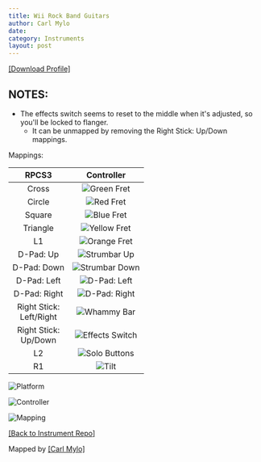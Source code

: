 ```yaml
---
title: Wii Rock Band Guitars
author: Carl Mylo
date: 
category: Instruments
layout: post
---
```


[[Download Profile]](https://github.com/hmxmilohax/rb3-pc/raw/main/instrument-repo/Wii%20Rock%20Band%20Guitars.7z)

## NOTES:

* The effects switch seems to reset to the middle when it's adjusted, so you'll be locked to flanger.
	* It can be unmapped by removing the Right Stick: Up/Down mappings.

Mappings: 

| **RPCS3**          | **Controller** |
|:------------------:|:---------------------:|
| Cross | ![Green Fret](https://github.com/hmxmilohax/rb3-pc/blob/main/images/btns/gtrs/gf.png "Green Fret") |
| Circle | ![Red Fret](https://github.com/hmxmilohax/rb3-pc/blob/main/images/btns/gtrs/rf.png "Red Fret") |
| Square | ![Blue Fret](https://github.com/hmxmilohax/rb3-pc/blob/main/images/btns/gtrs/bf.png "Blue Fret") |
| Triangle | ![Yellow Fret](https://github.com/hmxmilohax/rb3-pc/blob/main/images/btns/gtrs/yf.png "Yellow Fret") |
| L1 | ![Orange Fret](https://github.com/hmxmilohax/rb3-pc/blob/main/images/btns/gtrs/of.png "Orange Fret") |
| D-Pad: Up | ![Strumbar Up](https://github.com/hmxmilohax/rb3-pc/blob/main/images/btns/gtrs/sbu.png "Strumbar Up") |
| D-Pad: Down | ![Strumbar Down](https://github.com/hmxmilohax/rb3-pc/blob/main/images/btns/gtrs/sbd.png "Strumbar Down") |
| D-Pad: Left | ![D-Pad: Left](https://github.com/hmxmilohax/rb3-pc/blob/main/images/btns/gtrs/dpl.png "D-Pad: Left") |
| D-Pad: Right | ![D-Pad: Right](https://github.com/hmxmilohax/rb3-pc/blob/main/images/btns/gtrs/dpl.png "D-Pad: Right") |
| Right Stick: <br/> Left/Right | ![Whammy Bar](https://github.com/hmxmilohax/rb3-pc/blob/main/images/btns/gtrs/wb.png "Whammy Bar") |
| Right Stick: <br/> Up/Down | ![Effects Switch](https://github.com/hmxmilohax/rb3-pc/blob/main/images/btns/gtrs/fx.png "Effects Switch") |
| L2 | ![Solo Buttons](https://github.com/hmxmilohax/rb3-pc/blob/main/images/btns/gtrs/solo.png "Solo Buttons") | |
| R1 | ![Tilt](https://github.com/hmxmilohax/rb3-pc/blob/main/images/btns/gtrs/ts.png "Tilt") | Does not work |

  
![Platform](https://raw.githubusercontent.com/hmxmilohax/rb3-pc/main/assets/images/instruments/wii.png "Platform") 

![Controller](https://raw.githubusercontent.com/hmxmilohax/rb3-pc/main/assets/images/instruments/rbgtrscontroller.png "Controller") 

![Mapping](https://raw.githubusercontent.com/hmxmilohax/rb3-pc/main/assets/images/instruments/wiirbgtrsmapping.png "Mapping") 

[[Back to Instrument Repo]](https://hmxmilohax.github.io/rb3-pc/english/instrumentrepo/#instrument-list)


Mapped by [[Carl Mylo]](www.twitch.tv/carlmylo)